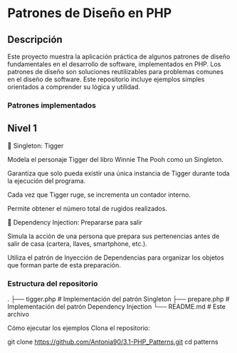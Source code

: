 # Patrones de Diseño en PHP

## Descripción

Este proyecto muestra la aplicación práctica de algunos patrones de diseño fundamentales en el desarrollo de software, implementados en PHP.
Los patrones de diseño son soluciones reutilizables para problemas comunes en el diseño de software. Este repositorio incluye ejemplos simples orientados a comprender su lógica y utilidad.

### Patrones implementados

## Nivel 1

🐯 Singleton: Tigger

Modela el personaje Tigger del libro Winnie The Pooh como un Singleton.

Garantiza que solo pueda existir una única instancia de Tigger durante toda la ejecución del programa.

Cada vez que Tigger ruge, se incrementa un contador interno.

Permite obtener el número total de rugidos realizados.

🔑 Dependency Injection: Prepararse para salir

Simula la acción de una persona que prepara sus pertenencias antes de salir de casa (cartera, llaves, smartphone, etc.).

Utiliza el patrón de Inyección de Dependencias para organizar los objetos que forman parte de esta preparación.

### Estructura del repositorio

.
├── tigger.php           # Implementación del patrón Singleton
├── prepare.php          # Implementación del patrón Dependency Injection
└── README.md            # Este archivo

Cómo ejecutar los ejemplos
Clona el repositorio:

git clone <https://github.com/Antonia90/3.1-PHP_Patterns.git>
cd patterns
